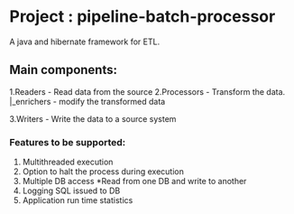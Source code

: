 # Project : pipeline-batch-processor
A java and hibernate framework for ETL. 
## Main components:
1.Readers - Read data from the source
2.Processors - Transform the data.
           |_enrichers - modify the transformed data

3.Writers - Write the data to a source system

### Features to be supported:
1. Multithreaded execution
2. Option to halt the process during execution
3. Multiple DB access *Read from one DB and write to another
4. Logging SQL issued to DB
5. Application run time statistics
